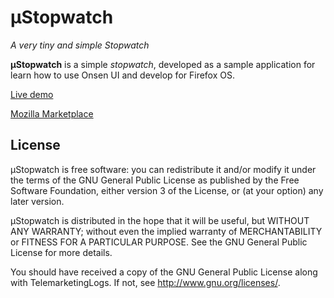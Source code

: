 ­­µStopwatch
=================

_A very tiny and simple Stopwatch_

**­­µStopwatch** is a simple _stopwatch_, developed as a sample application for learn how to use Onsen UI and develop for Firefox OS.

[Live demo](http://jfmdev.github.io/uStopwatch/ "µStopwatch - Live demo")

[Mozilla Marketplace](https://marketplace.firefox.com/app/%C2%B5stopwatch/ "µStopwatch - Mozilla Marketplace")

License
-------

­­µStopwatch is free software: you can redistribute it and/or modify
it under the terms of the GNU General Public License as published by
the Free Software Foundation, either version 3 of the License, or
(at your option) any later version.

­­µStopwatch is distributed in the hope that it will be useful,
but WITHOUT ANY WARRANTY; without even the implied warranty of
MERCHANTABILITY or FITNESS FOR A PARTICULAR PURPOSE.  See the
GNU General Public License for more details.

You should have received a copy of the GNU General Public License
along with TelemarketingLogs. If not, see <http://www.gnu.org/licenses/>.